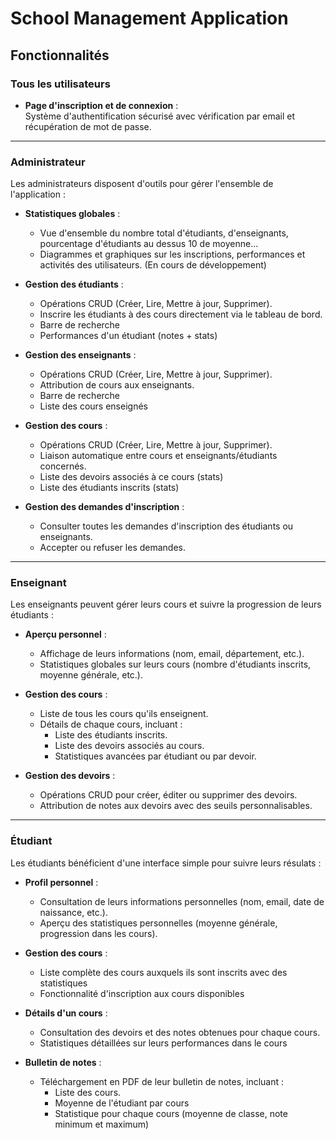 # School Management Application

## Fonctionnalités

### Tous les utilisateurs

- **Page d'inscription et de connexion** :  
  Système d'authentification sécurisé avec vérification par email et récupération de mot de passe.

---

### Administrateur

Les administrateurs disposent d'outils pour gérer l'ensemble de l'application :

- **Statistiques globales** :
    - Vue d'ensemble du nombre total d'étudiants, d'enseignants, pourcentage d'étudiants au dessus 10 de moyenne...
    - Diagrammes et graphiques sur les inscriptions, performances et activités des utilisateurs. (En cours de développement)

- **Gestion des étudiants** :
    - Opérations CRUD (Créer, Lire, Mettre à jour, Supprimer).
    - Inscrire les étudiants à des cours directement via le tableau de bord.
    - Barre de recherche
    - Performances d'un étudiant (notes + stats)

- **Gestion des enseignants** :
    - Opérations CRUD (Créer, Lire, Mettre à jour, Supprimer).
    - Attribution de cours aux enseignants.
    - Barre de recherche
    - Liste des cours enseignés

- **Gestion des cours** :
    - Opérations CRUD (Créer, Lire, Mettre à jour, Supprimer).
    - Liaison automatique entre cours et enseignants/étudiants concernés.
    - Liste des devoirs associés à ce cours (stats)
    - Liste des étudiants inscrits (stats)

- **Gestion des demandes d'inscription** :
    - Consulter toutes les demandes d'inscription des étudiants ou enseignants.
    - Accepter ou refuser les demandes.

---

### Enseignant

Les enseignants peuvent gérer leurs cours et suivre la progression de leurs étudiants :

- **Aperçu personnel** :
    - Affichage de leurs informations (nom, email, département, etc.).
    - Statistiques globales sur leurs cours (nombre d'étudiants inscrits, moyenne générale, etc.).

- **Gestion des cours** :
    - Liste de tous les cours qu'ils enseignent.
    - Détails de chaque cours, incluant :
        - Liste des étudiants inscrits.
        - Liste des devoirs associés au cours.
        - Statistiques avancées par étudiant ou par devoir.

- **Gestion des devoirs** :
    - Opérations CRUD pour créer, éditer ou supprimer des devoirs.
    - Attribution de notes aux devoirs avec des seuils personnalisables.

---

### Étudiant

Les étudiants bénéficient d'une interface simple pour suivre leurs résulats :

- **Profil personnel** :
    - Consultation de leurs informations personnelles (nom, email, date de naissance, etc.).
    - Aperçu des statistiques personnelles (moyenne générale, progression dans les cours).

- **Gestion des cours** :
    - Liste complète des cours auxquels ils sont inscrits avec des statistiques
    - Fonctionnalité d'inscription aux cours disponibles

- **Détails d'un cours** :
    - Consultation des devoirs et des notes obtenues pour chaque cours.
    - Statistiques détaillées sur leurs performances dans le cours

- **Bulletin de notes** :
    - Téléchargement en PDF de leur bulletin de notes, incluant :
        - Liste des cours.
        - Moyenne de l'étudiant par cours
        - Statistique pour chaque cours (moyenne de classe, note minimum et maximum)
